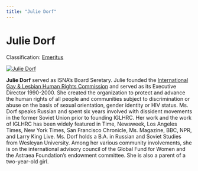 ```yaml
---
title: "Julie Dorf"
---
```


# Julie Dorf

Classification: [Emeritus][1]

[![Julie Dorf](/files/images/julie_dorf_0.jpg)][2]

**Julie Dorf** served as ISNA’s Board Seretary. Julie founded the [International Gay & Lesbian Human Rights Commission][3] and served as its Executive Director 1990-2000. She created the organization to protect and advance the human rights of all people and communities subject to discrimination or abuse on the basis of sexual orientation, gender identity or HIV status. Ms. Dorf speaks Russian and spent six years involved with dissident movements in the former Soviet Union prior to founding IGLHRC. Her work and the work of IGLHRC has been widely featured in Time, Newsweek, Los Angeles Times, New York Times, San Francisco Chronicle, Ms. Magazine, BBC, NPR, and Larry King Live. Ms. Dorf holds a B.A. in Russian and Soviet Studies from Wesleyan University. Among her various community involvements, she is on the international advisory council of the Global Fund for Women and the Astraea Foundation’s endowment committee. She is also a parent of a two-year-old girl.

[1]: /about/emeritus
[2]: /node/923
[3]: http://www.iglhrc.org/site/iglhrc/ "IGLHRC"
